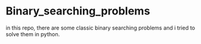 # Binary_searching_problems
in this repo, there are some classic binary searching problems and i tried to solve them in python.
